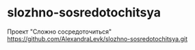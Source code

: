 # slozhno-sosredotochitsya
Проект "Сложно сосредоточиться" https://github.com/AlexandraLevk/slozhno-sosredotochitsya.git
